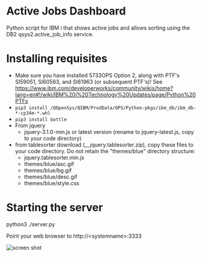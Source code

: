 # Active Jobs Dashboard
Python script for IBM i that shows active jobs and allows sorting
using the DB2 qsys2.active_job_info service.  

# Installing requisites
 - Make sure you have installed 5733OPS Option 2, along with PTF's SI59051, SI60563, and SI61963 (or subsequent PTF's)!
   See https://www.ibm.com/developerworks/community/wikis/home?lang=en#!/wiki/IBM%20i%20Technology%20Updates/page/Python%20PTFs
 - ```pip3 install /QOpenSys/QIBM/ProdData/OPS/Python-pkgs/ibm_db/ibm_db-*-cp34m-*.whl```
 - ```pip3 install bottle```
 - From jquery
    - jquery-3.1.0-min.js or latest version (rename to jquery-latest.js, copy to your code directory)
 - from tablesorter download (__jquery.tablesorter.zip), copy these files to your code directory. Do not retain the "themes/blue" directory structure:
    - jquery.tablesorter.min.js
    - themes/blue/asc.gif
    - themes/blue/bg.gif
    - themes/blue/desc.gif
    - themes/blue/style.css


# Starting the server 
python3 ./server.py

Point your web browser to http://&lt;systemname&gt;:3333

![screen shot](https://raw.githubusercontent.com/Club-Seiden/python-for-IBM-i-examples/master/non-wheel/active-jobs-dashboard/screenshot.jpg)
